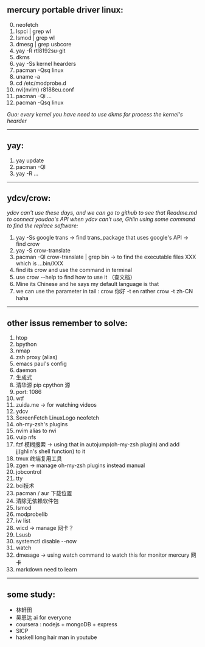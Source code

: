 ## mercury portable driver linux:
0. neofetch
1. lspci | grep wl
1. lsmod | grep wl
2. dmesg | grep usbcore
3. yay -R rtl8192su-git
4. dkms
5. yay -Ss kernel hearders
6. pacman -Qsq linux
7. uname -a
8. cd /etc/modprobe.d
9. nvi(nvim) r8188eu.conf
9. pacman -Qi ...
10. pacman -Qsq linux

*Guo: every kernel you have need to use dkms for process the kernel's hearder*

---

## yay:
1. yay update
2. pacman -Ql 
3. yay -R ...

---

## ydcv/crow:
*ydcv can't use these days, and we can go to github to see that Readme.md to connect youdao's API*
*when ydcv can't use, Ghlin using some command to find the replace software:*
1. yay -Ss google trans   ->  find trans_package that uses google's API -> find crow
2. yay -S crow-translate
3. pacman -Ql crow-translate | grep bin   ->   to find the executable files XXX which is ...bin/XXX
4. find its crow and use the command in terminal
5. use crow --help to find how to use it （查文档）
6. Mine its Chinese and he says my default language is that
7. we can use the parameter in tail : crow 你好 -t en    rather  crow -t zh-CN haha

---

## other issus remember to solve:
1. htop
2. bpython
3. nmap
4. zsh proxy (alias)
5. emacs paul's config
6. daemon
7. 生成式
8. 清华源 pip cpython 源
9. port: 1086
10. wtf
11. zuida.me  -> for watching videos
12. ydcv
13. ScreenFetch LinuxLogo neofetch
14. oh-my-zsh's plugins
15. nvim  alias to nvi
16. vuip nfs
17. fzf 模糊搜索 -> using that in autojump(oh-my-zsh plugin) and add jj(ghlin's shell function) to it
18. tmux 终端复用工具
19. zgen -> manage oh-my-zsh plugins instead manual
20. jobcontrol
21. tty
22. bci技术
23. pacman / aur 下载位置
24. 清除无依赖软件包
25. lsmod
26. modprobelib
27. iw list
28. wicd   -> manage 网卡？
29. Lsusb
30. systemctl disable --now 
31. watch  
32. dmesage  -> using watch command to watch this for monitor mercury 网卡
33. markdown need to learn

---

## some study:
- 林轩田
- 吴恩达 ai for everyone
- coursera : nodejs + mongoDB + express
- SICP
- haskell long hair man in youtube 


